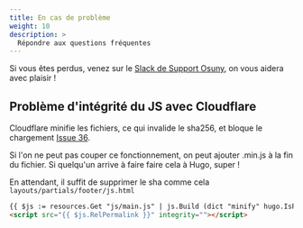```yaml
---
title: En cas de problème
weight: 10
description: >
  Répondre aux questions fréquentes
---
```


Si vous êtes perdus, venez sur le [Slack de Support Osuny](https://osunysupport.slack.com), on vous aidera avec plaisir !


## Problème d'intégrité du JS avec Cloudflare

Cloudflare minifie les fichiers, ce qui invalide le sha256, et bloque le chargement [Issue 36](https://github.com/noesya/osuny-hugo-theme-aaa/issues/36).

Si l'on ne peut pas couper ce fonctionnement, on peut ajouter .min.js à la fin du fichier.
Si quelqu'un arrive à faire faire cela à Hugo, super !

En attendant, il suffit de supprimer le sha comme cela `layouts/partials/footer/js.html`

```html
{{ $js := resources.Get "js/main.js" | js.Build (dict "minify" hugo.IsProduction) | fingerprint }}
<script src="{{ $js.RelPermalink }}" integrity=""></script>
```